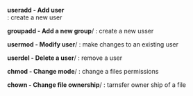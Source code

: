 **useradd - Add user** \
  : create a new user 

**groupadd - Add a new group**/ 
  : create a new usser

**usermod - Modify user**/
  : make changes to an existing user 

**userdel - Delete a user**/
  : remove a user 

**chmod - Change mode**/
  : change a files permissions
   
**chown - Change file ownership**/
  : tarnsfer owner ship of a file
